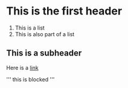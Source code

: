 # This is the first header
  1. This is a list
  2. This is also part of a list
 
 ## This is a subheader

Here is a [link](http://www.nba.com)

'''
this is blocked
'''
